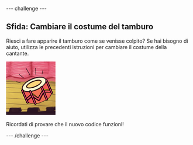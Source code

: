 --- challenge ---
## Sfida: Cambiare il costume del tamburo
Riesci a fare apparire il tamburo come se venisse colpito? Se hai bisogno di aiuto, utilizza le precedenti istruzioni per cambiare il costume della cantante.

![screenshot](images/band-drum-final.png)

Ricordati di provare che il nuovo codice funzioni!

--- /challenge ---
